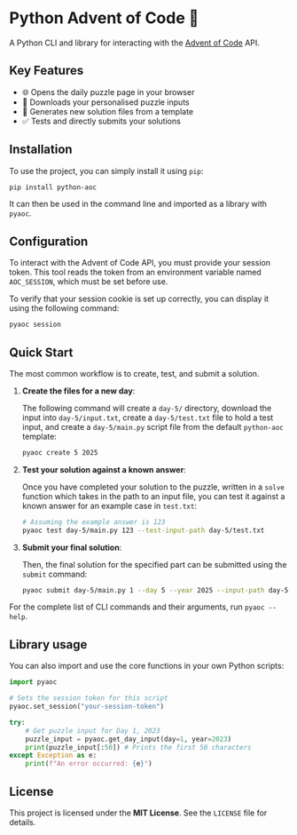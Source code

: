 # Python Advent of Code 🎄

A Python CLI and library for interacting with the [Advent of Code](https://adventofcode.com/) API.

## Key Features

- 🌐 Opens the daily puzzle page in your browser
- 🚀 Downloads your personalised puzzle inputs
- 📂 Generates new solution files from a template
- ✅ Tests and directly submits your solutions

## Installation

To use the project, you can simply install it using `pip`:

```sh
pip install python-aoc
```

It can then be used in the command line and imported as a library with `pyaoc`.

## Configuration

To interact with the Advent of Code API, you must provide your session token. This tool reads the token from an environment variable named `AOC_SESSION`, which must be set before use.

To verify that your session cookie is set up correctly, you can display it using the following command:

```sh
pyaoc session
```

## Quick Start

The most common workflow is to create, test, and submit a solution.

1. **Create the files for a new day**:

   The following command will create a `day-5/` directory, download the input into `day-5/input.txt`, create a `day-5/test.txt` file to hold a test input, and create a `day-5/main.py` script file from the default `python-aoc` template:

   ```sh
   pyaoc create 5 2025
   ```

2. **Test your solution against a known answer**:

   Once you have completed your solution to the puzzle, written in a `solve` function which takes in the path to an input file, you can test it against a known answer for an example case in `test.txt`:

   ```sh
   # Assuming the example answer is 123
   pyaoc test day-5/main.py 123 --test-input-path day-5/test.txt
   ```

3. **Submit your final solution**:

   Then, the final solution for the specified part can be submitted using the `submit` command:

   ```sh
   pyaoc submit day-5/main.py 1 --day 5 --year 2025 --input-path day-5/input.txt
   ```

For the complete list of CLI commands and their arguments, run `pyaoc --help`.

## Library usage

You can also import and use the core functions in your own Python scripts:

```py
import pyaoc

# Sets the session token for this script
pyaoc.set_session("your-session-token")

try:
    # Get puzzle input for Day 1, 2023
    puzzle_input = pyaoc.get_day_input(day=1, year=2023)
    print(puzzle_input[:50]) # Prints the first 50 characters
except Exception as e:
    print(f"An error occurred: {e}")
```

## License

This project is licensed under the **MIT License**. See the `LICENSE` file for details.
